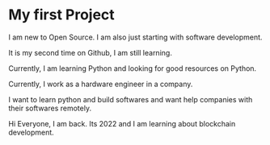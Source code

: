 # My first Project
 I am new to Open Source. I am also just starting with software development.

It is my second time on Github, I am still learning.

Currently, I am learning Python and looking for good resources on Python.

Currently, I work as a hardware engineer in a company.

I want to learn python and build softwares and want help companies with their softwares remotely.


Hi Everyone, I am back. Its 2022 and I am learning about blockchain development.
